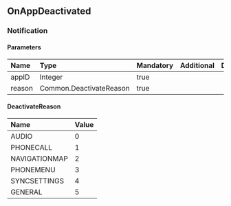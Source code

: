 ## OnAppDeactivated


### Notification

#### Parameters

|Name|Type|Mandatory|Additional|Description|
|:---|:---|:--------|:---------|:----------|
|appID|Integer|true|||
|reason|Common.DeactivateReason|true|||

#### DeactivateReason

|Name|Value|
|:---|:----|
|AUDIO|0|
|PHONECALL|1|
|NAVIGATIONMAP|2|
|PHONEMENU|3|
|SYNCSETTINGS|4|
|GENERAL|5|
